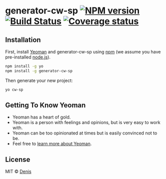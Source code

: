 # generator-cw-sp [![NPM version][npm-image]][npm-url] [![Build Status][travis-image]][travis-url] [![Coverage status][coveralls-image]][coveralls-url]
> 

## Installation

First, install [Yeoman](http://yeoman.io) and generator-cw-sp using [npm](https://www.npmjs.com/) (we assume you have pre-installed [node.js](https://nodejs.org/)).

```bash
npm install -g yo
npm install -g generator-cw-sp
```

Then generate your new project:

```bash
yo cw-sp
```

## Getting To Know Yeoman

 * Yeoman has a heart of gold.
 * Yeoman is a person with feelings and opinions, but is very easy to work with.
 * Yeoman can be too opinionated at times but is easily convinced not to be.
 * Feel free to [learn more about Yeoman](http://yeoman.io/).

## License

MIT © [Denis](https://github.com/Defus-E/)


[npm-image]: https://badge.fury.io/js/generator-cw-sp.svg
[npm-url]: https://npmjs.org/package/generator-cw-sp
[travis-image]: https://travis-ci.com/creawavestudio/generator-cw-sp.svg?branch=master
[travis-url]: https://travis-ci.com/creawavestudio/generator-cw-sp
[daviddm-image]: https://david-dm.org/creawavestudio/generator-cw-sp.svg?theme=shields.io
[daviddm-url]: https://david-dm.org/creawavestudio/generator-cw-sp
[coveralls-image]: https://coveralls.io/repos/github/creawavestudio/generator-cw-sp/badge.svg?branch=master
[coveralls-url]: https://coveralls.io/github/creawavestudio/generator-cw-sp?branch=master
